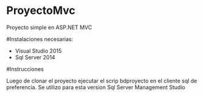 # ProyectoMvc
Proyecto simple en ASP.NET MVC

#Instalaciones necesarias:
 * Visual Studio 2015	
 * Sql Server 2014
 
 #Instrucciones
 
Luego de clonar el proyecto ejecutar el scrip bdproyecto en el cliente sql de preferencia.
Se utilizo para esta version Sql Server Management Studio